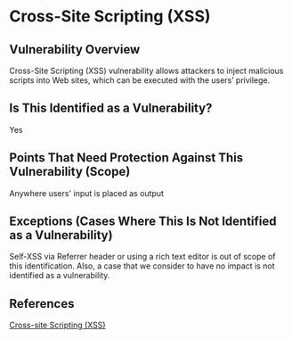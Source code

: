 Cross-Site Scripting (XSS)
===
## Vulnerability Overview
Cross-Site Scripting (XSS) vulnerability allows attackers to inject malicious scripts into Web sites, which can be executed with the users’ privilege.

## Is This Identified as a Vulnerability?
Yes

## Points That Need Protection Against This Vulnerability (Scope)
Anywhere users' input is placed as output

## Exceptions (Cases Where This Is Not Identified as a Vulnerability)
Self-XSS via Referrer header or using a rich text editor is out of scope of this identification.
Also, a case that we consider to have no impact is not identified as a vulnerability.

## References
[Cross-site Scripting (XSS)](https://www.owasp.org/index.php/Cross-site_Scripting_(XSS))
